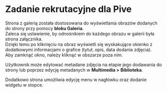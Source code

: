 # Zadanie rekrutacyjne dla Pive

Strona z galerią została dostosowana do wyświetlania obrazów dodanych do strony przy pomocy **bloku Galeria**.\
Zaleca się ustawienie, by odnośnikiem do każdego obrazu w galerii była strona załącznika.\
Dzięki temu po kliknięciu na obraz wyświetli się wyskakujące okienko z dodatkowymi informacjami o grafice (tytuł, opis, data dodania zdjęcia).\
Aby zamknąć okno, należy kliknąć w obszarze poza nim.

Użytkownik może edytować metadane zdjęcia na etapie jego dodawania do strony lub poprzez edycję metadanych w **Multimedia > Biblioteka**.

Dodatkowo strona umożliwia edycję menu w nagłówku oraz dodanie widgetu w stopce.

